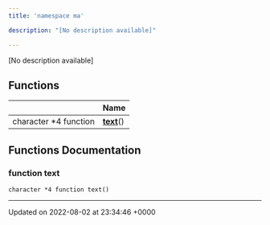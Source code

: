 ```yaml
---
title: 'namespace ma'

description: "[No description available]"

---
```







[No description available]

## Functions

|                | Name           |
| -------------- | -------------- |
| character *4 function | **[text](/documentation/code/colliderbit_development/namespaces/namespacema/#function-text)**() |


## Functions Documentation

### function text

```
character *4 function text()
```






-------------------------------

Updated on 2022-08-02 at 23:34:46 +0000
